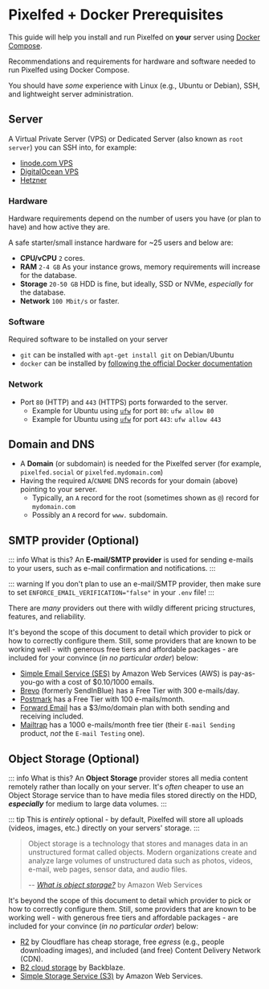 # Pixelfed + Docker Prerequisites

This guide will help you install and run Pixelfed on **your** server using [Docker Compose](https://docs.docker.com/compose/).

Recommendations and requirements for hardware and software needed to run Pixelfed using Docker Compose.

You should have *some* experience with Linux (e.g., Ubuntu or Debian), SSH, and lightweight server administration.

## Server

A Virtual Private Server (VPS) or Dedicated Server (also known as `root server`) you can SSH into, for example:

* [linode.com VPS](https://www.linode.com/)
* [DigitalOcean VPS](https://digitalocean.com/)
* [Hetzner](https://www.hetzner.com/)

### Hardware

Hardware requirements depend on the number of users you have (or plan to have) and how active they are.

A safe starter/small instance hardware for ~25 users and below are:

* **CPU/vCPU** `2` cores.
* **RAM** `2-4 GB` As your instance grows, memory requirements will increase for the database.
* **Storage** `20-50 GB` HDD is fine, but ideally, SSD or NVMe, *especially* for the database.
* **Network** `100 Mbit/s` or faster.

### Software

Required software to be installed on your server

* `git` can be installed with `apt-get install git` on Debian/Ubuntu
* `docker` can be installed by [following the official Docker documentation](https://docs.docker.com/engine/install/)

### Network

* Port `80` (HTTP) and `443` (HTTPS) ports forwarded to the server.
  * Example for Ubuntu using [`ufw`](https://help.ubuntu.com/community/UFW) for port `80`: `ufw allow 80`
  * Example for Ubuntu using [`ufw`](https://help.ubuntu.com/community/UFW) for port `443`: `ufw allow 443`

## Domain and DNS

* A **Domain** (or subdomain) is needed for the Pixelfed server (for example, `pixelfed.social` or `pixelfed.mydomain.com`)
* Having the required `A`/`CNAME` DNS records for your domain (above) pointing to your server.
  * Typically, an `A` record for the root (sometimes shown as `@`) record for `mydomain.com`
  * Possibly an `A` record for `www.` subdomain.

## SMTP provider (Optional)

::: info What is this?
An **E-mail/SMTP provider** is used for sending e-mails to your users, such as e-mail confirmation and notifications.
:::

::: warning
If you don't plan to use an e-mail/SMTP provider, then make sure to set `ENFORCE_EMAIL_VERIFICATION="false"` in your `.env` file!
:::

There are *many* providers out there with wildly different pricing structures, features, and reliability.

It's beyond the scope of this document to detail which provider to pick or how to correctly configure them. Still, some providers that are known to be working well - with generous free tiers and affordable packages - are included for your convince (*in no particular order*) below:

* [Simple Email Service (SES)](https://aws.amazon.com/ses/) by Amazon Web Services (AWS) is pay-as-you-go with a cost of $0.10/1000 emails.
* [Brevo](https://www.brevo.com/) (formerly SendInBlue) has a Free Tier with 300 e-mails/day.
* [Postmark](https://postmarkapp.com/) has a Free Tier with 100 e-mails/month.
* [Forward Email](https://forwardemail.net/en/private-business-email?pricing=true) has a $3/mo/domain plan with both sending and receiving included.
* [Mailtrap](https://mailtrap.io/email-sending/) has a 1000 e-mails/month free tier (their `E-mail Sending` product, *not* the `E-mail Testing` one).

## Object Storage (Optional)

::: info What is this?
An **Object Storage** provider stores all media content remotely rather than locally on your server. It's *often* cheaper to use an Object Storage service than to have media files stored directly on the HDD, ***especially*** for medium to large data volumes.
:::

::: tip
This is *entirely* optional - by default, Pixelfed will store all uploads (videos, images, etc.) directly on your servers' storage.
:::

> Object storage is a technology that stores and manages data in an unstructured format called objects. Modern organizations create and analyze large volumes of unstructured data such as photos, videos, e-mail, web pages, sensor data, and audio files.
>
> -- [*What is object storage?*](https://aws.amazon.com/what-is/object-storage/) by Amazon Web Services

It's beyond the scope of this document to detail which provider to pick or how to correctly configure them. Still, some providers that are known to be working well - with generous free tiers and affordable packages - are included for your convince (*in no particular order*) below:

* [R2](https://www.cloudflare.com/developer-platform/r2/) by Cloudflare has cheap storage, free *egress* (e.g., people downloading images), and included (and free) Content Delivery Network (CDN).
* [B2 cloud storage](https://www.backblaze.com/cloud-storage) by Backblaze.
* [Simple Storage Service (S3)](https://aws.amazon.com/s3/) by Amazon Web Services.
